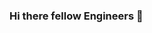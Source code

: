 ### Hi there fellow Engineers 👋

<!--
**areeba-junaid/areeba-junaid** is a ✨ _special_ ✨ repository because its `README.md` (this file) appears on your GitHub profile.
##About me

##### 🔭 I am Full Stack Web Developer
##### 🔭 I Love C++.python and Javascript.
 ###🔭 I am on my journey to become block chain developer.
### 🔭  I believe in learning by building and being consistent in what I do 😉
### 💬 Feel free to Contact me 
 

